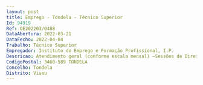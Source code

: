 ```yaml
--- 
layout: post
title: Emprego - Tondela - Técnico Superior
Id: 94919
Ref: OE202203/0488
DataAbertura: 2022-03-21
DataFecho: 2022-04-04
Trabalho: Técnico Superior
Empregador: Instituto do Emprego e Formação Profissional, I.P.
Descricao: Atendimento geral (conforme escala mensal) –Sessões de Direitos e Deveres (conforme escala anual) –Sessões de Controlo da procura ativa de emprego (conforme escala anual) – Análise de candidaturas para as várias medidas de Apoio ao Emprego e à Contratação de Pessoas com deficiências e incapacidade, nomeadamente o Emprego Apoiado em Mercado Aberto, Sistema de Atribuição de Produtos de Apoio e Adaptação de postos de Trabalho  Eliminação de barreiras arquitectónicas dos 7 concelhos do EMDLRealização de visitas para verificação e acompanhamento dos postos de trabalho a apoiarAcompanhamento dos processos existentes Análise dos pedidos de renovação Análise dos pedidos de pagamentoRepresentante do Serviço de Emprego de Tondela nas Reuniões de NLI dos concelhos de Tondela, Santa Comba Dão e Carregal do SalArticulação com os Centros de RecursosRealização de todo o trabalho de registos e encaminhamentos no SIGAE e SIEFRealização de entrevistas individuais de esclarecimentos e encaminhamento de candidatos portadores de deficiência e ou incapacidades
CodigoPostal: 3460-589 TONDELA
Concelho: Tondela
Distrito: Viseu
--- 
```

